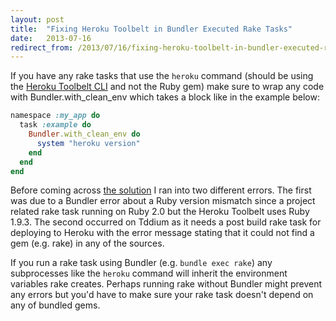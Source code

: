 ```yaml
---
layout: post
title:  "Fixing Heroku Toolbelt in Bundler Executed Rake Tasks"
date:   2013-07-16
redirect_from: /2013/07/16/fixing-heroku-toolbelt-in-bundler-executed-rake-tasks/
---
```


If you have any rake tasks that use the `heroku` command (should be using the [Heroku Toolbelt CLI](https://devcenter.heroku.com/articles/heroku-cli) and not the Ruby gem) make sure to wrap any code with Bundler.with_clean_env which takes a block like in the example below:

```ruby
namespace :my_app do
  task :example do
    Bundler.with_clean_env do
      system "heroku version"
    end
  end
end
```

Before coming across [the solution](https://github.com/sstephenson/rbenv/issues/400#issuecomment-18744931) I ran into two different errors. The first was due to a Bundler error about a Ruby version mismatch since a project related rake task running on Ruby 2.0 but the Heroku Toolbelt uses Ruby 1.9.3. The second occurred on Tddium as it needs a post build rake task for deploying to Heroku with the error message stating that it could not find a gem (e.g. rake) in any of the sources.

If you run a rake task using Bundler (e.g. `bundle exec rake`) any subprocesses like the `heroku` command will inherit the environment variables rake creates. Perhaps running rake without Bundler might prevent any errors but you'd have to make sure your rake task doesn't depend on any of bundled gems.
